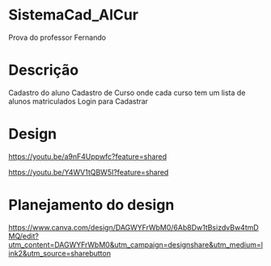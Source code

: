 # SistemaCad_AlCur
Prova do professor Fernando


# Descrição
Cadastro do aluno
Cadastro de Curso onde cada curso tem um lista de alunos matriculados
Login para Cadastrar

# Design
https://youtu.be/a9nF4Uppwfc?feature=shared

https://youtu.be/Y4WV1tQBW5I?feature=shared

# Planejamento do design
https://www.canva.com/design/DAGWYFrWbM0/6Ab8Dw1tBsizdvBw4tmDMQ/edit?utm_content=DAGWYFrWbM0&utm_campaign=designshare&utm_medium=link2&utm_source=sharebutton
